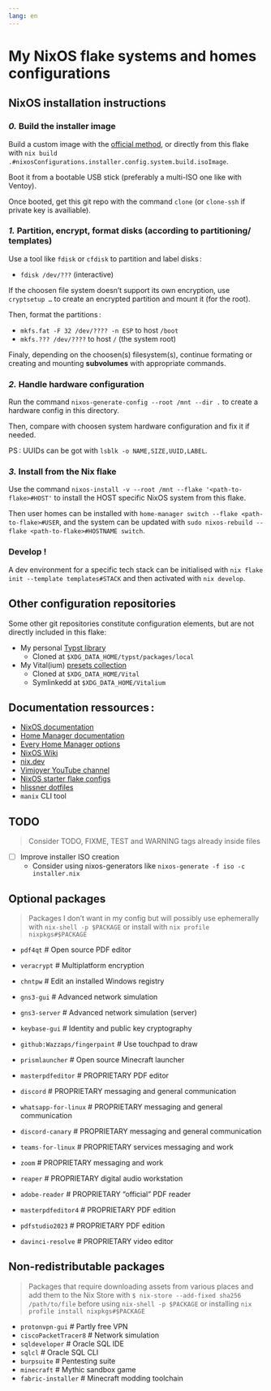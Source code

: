 ```yaml
---
lang: en
---
```


# My NixOS flake systems and homes configurations

## NixOS installation instructions

### _0._ Build the installer image

Build a custom image with the
[official method](https://nixos.org/manual/nixos/unstable/#sec-building-image),
or directly from this flake with
`nix build .#nixosConfigurations.installer.config.system.build.isoImage`.

Boot it from a bootable USB stick (preferably a multi-ISO one like with Ventoy).

Once booted, get this git repo with the command `clone` (or `clone-ssh` if
private key is availiable).

### _1._ Partition, encrypt, format disks (according to partitioning/ templates)

Use a tool like `fdisk` or `cfdisk` to partition and label disks :

- `fdisk /dev/???` (interactive)

If the choosen file system doesn’t support its own encryption, use
`cryptsetup …` to create an encrypted partition and mount it (for the root).

Then, format the partitions :

- `mkfs.fat -F 32 /dev/???? -n ESP` to host `/boot`
- `mkfs.??? /dev/????` to host `/` (the system root)

Finaly, depending on the choosen(s) filesystem(s), continue formating or
creating and mounting **subvolumes** with appropriate commands.

### _2._ Handle hardware configuration

Run the command `nixos-generate-config --root /mnt --dir .` to create a hardware
config in this directory.

Then, compare with choosen system hardware configuration and fix it if needed.

PS : UUIDs can be got with `lsblk -o NAME,SIZE,UUID,LABEL`.

### _3._ Install from the Nix flake

Use the command `nixos-install -v --root /mnt --flake '<path-to-flake>#HOST'` to
install the HOST specific NixOS system from this flake.

Then user homes can be installed with
`home-manager switch --flake <path-to-flake>#USER`, and the system can be
updated with `sudo nixos-rebuild --flake <path-to-flake>#HOSTNAME switch`.

### Develop !

A dev environment for a specific tech stack can be initialised with
`nix flake init --template templates#STACK` and then activated with
`nix develop`.

## Other configuration repositories

Some other git repositories constitute configuration elements, but are not
directly included in this flake:

- My personal [Typst library](https://gitlab.com/gfauredev/typst-lib)
  - Cloned at `$XDG_DATA_HOME/typst/packages/local`
- My Vital(ium) [presets collection](https://gitlab.com/gfauredev/vital)
  - Cloned at `$XDG_DATA_HOME/Vital`
  - Symlinkedd at `$XDG_DATA_HOME/Vitalium`

## Documentation ressources :

- [NixOS documentation](https://nixos.org/manual/nixos/unstable)
- [Home Manager documentation](https://nix-community.github.io/home-manager)
- [Every Home Manager options](https://nix-community.github.io/home-manager/options.html)
- [NixOS Wiki](https://nixos.wiki)
- [nix.dev](https://nix.dev)
- [Vimjoyer YouTube channel](https://www.youtube.com/watch?v=bjTxiFLSNFA&list=PLko9chwSoP-15ZtZxu64k_CuTzXrFpxPE)
- [NixOS starter flake configs](https://github.com/Misterio77/nix-starter-configs)
- [hlissner dotfiles](https://github.com/hlissner/dotfiles)
- `manix` CLI tool

## TODO

> Consider TODO, FIXME, TEST and WARNING tags already inside files

- [ ] Improve installer ISO creation
  - Consider using nixos-generators like
    `nixos-generate -f iso -c installer.nix`

## Optional packages

> Packages I don’t want in my config but will possibly use ephemerally with
> `nix-shell -p $PACKAGE` or install with `nix profile nixpkgs#$PACKAGE`

- `pdf4qt` # Open source PDF editor
- `veracrypt` # Multiplatform encryption
- `chntpw` # Edit an installed Windows registry
- `gns3-gui` # Advanced network simulation
- `gns3-server` # Advanced network simulation (server)
- `keybase-gui` # Identity and public key cryptography
- `github:Wazzaps/fingerpaint` # Use touchpad to draw
- `prismlauncher` # Open source Minecraft launcher

- `masterpdfeditor` # PROPRIETARY PDF editor
- `discord` # PROPRIETARY messaging and general communication
- `whatsapp-for-linux` # PROPRIETARY messaging and general communication
- `discord-canary` # PROPRIETARY messaging and general communication
- `teams-for-linux` # PROPRIETARY services messaging and work
- `zoom` # PROPRIETARY messaging and work
- `reaper` # PROPRIETARY digital audio workstation
- `adobe-reader` # PROPRIETARY “official” PDF reader
- `masterpdfeditor4` # PROPRIETARY PDF edition
- `pdfstudio2023` # PROPRIETARY PDF edition
- `davinci-resolve` # PROPRIETARY video editor

## Non-redistributable packages

> Packages that require downloading assets from various places and add them to
> the Nix Store with `$ nix-store --add-fixed sha256 /path/to/file` before using
> `nix-shell -p $PACKAGE` or installing `nix profile install nixpkgs#$PACKAGE`

- `protonvpn-gui` # Partly free VPN
- `ciscoPacketTracer8` # Network simulation
- `sqldeveloper` # Oracle SQL IDE
- `sqlcl` # Oracle SQL CLI
- `burpsuite` # Pentesting suite
- `minecraft` # Mythic sandbox game
- `fabric-installer` # Minecraft modding toolchain
